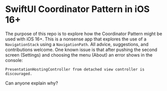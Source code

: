 # SwiftUI Coordinator Pattern in iOS 16+

The purpose of this repo is to explore how the Coordinator Pattern might be used with iOS 16+. This is a nonsense app that explores the use of a `NavigationStack` using a `NavigationPath`. All advice, suggestions, and contributions welcome. One known issue is that after pushing the second screen (Settings) and choosing the menu (About) an error shows in the console:

```PresentationHostingController from detached view controller is discouraged.```

Can anyone explain why?
